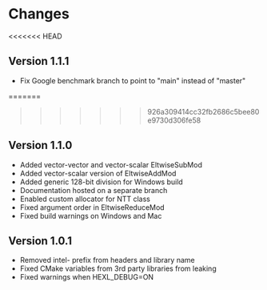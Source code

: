 # Changes

<<<<<<< HEAD
## Version 1.1.1
- Fix Google benchmark branch to point to "main" instead of "master"

=======
>>>>>>> 926a309414cc32fb2686c5bee80e9730d306fe58
## Version 1.1.0
- Added vector-vector and vector-scalar EltwiseSubMod
- Added vector-scalar version of EltwiseAddMod
- Added generic 128-bit division for Windows build
- Documentation hosted on a separate branch
- Enabled custom allocator for NTT class
- Fixed argument order in EltwiseReduceMod
- Fixed build warnings on Windows and Mac



## Version 1.0.1
- Removed intel- prefix from headers and library name
- Fixed CMake variables from 3rd party libraries from leaking
- Fixed warnings when HEXL_DEBUG=ON
